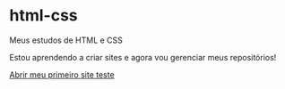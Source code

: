 # html-css
Meus estudos de HTML e CSS

Estou aprendendo a criar sites e agora vou gerenciar meus repositórios!

<a href="https://vpitthan.github.io/html-css/desafios/d0010/android.html"
target="_blank">Abrir meu primeiro site teste
</a>